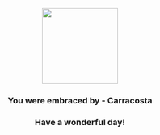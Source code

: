 <p align="center">
    <img src="https://raw.githubusercontent.com/PokeAPI/sprites/master/sprites/pokemon/565.png" width="150" height="150">
</p>
<h3 align="center">You were embraced by - <b>Carracosta</b></h3>
<h3 align="center">Have a wonderful day!</h3>
